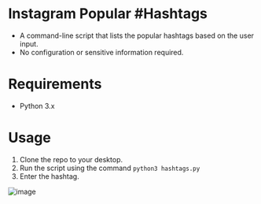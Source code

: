 # Instagram Popular #Hashtags
- A command-line script that lists the popular hashtags based on the user input.
- No configuration or sensitive information required.

# Requirements
- Python 3.x

# Usage
1. Clone the repo to your desktop.
2. Run the script using the command `python3 hashtags.py`
3. Enter the hashtag.

![image](https://user-images.githubusercontent.com/8281503/62479449-25af4b80-b7cb-11e9-9d73-df27c082d4bd.png)
